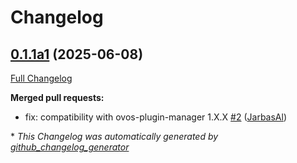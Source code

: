 # Changelog

## [0.1.1a1](https://github.com/OpenVoiceOS/ovos-lang-detector-fasttext-plugin/tree/0.1.1a1) (2025-06-08)

[Full Changelog](https://github.com/OpenVoiceOS/ovos-lang-detector-fasttext-plugin/compare/0.1.0...0.1.1a1)

**Merged pull requests:**

- fix: compatibility with ovos-plugin-manager 1.X.X [\#2](https://github.com/OpenVoiceOS/ovos-lang-detector-fasttext-plugin/pull/2) ([JarbasAl](https://github.com/JarbasAl))



\* *This Changelog was automatically generated by [github_changelog_generator](https://github.com/github-changelog-generator/github-changelog-generator)*
